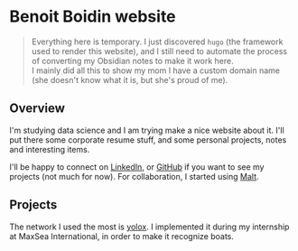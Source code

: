# Benoit Boidin website

> Everything here is temporary. I just discovered `hugo` (the framework used to render this website), and I still need to automate the process of converting my Obsidian notes to make it work here.  
> I mainly did all this to show my mom I have a custom domain name (she doesn't know what it is, but she's proud of me).

## Overview

I'm studying data science and I am trying make a nice website about it.
I'll put there some corporate resume stuff, and some personal projects, notes and interesting items.  

I'll be happy to connect on [LinkedIn](https://fr.linkedin.com/in/benoît-boidin-276124a3), or [GitHub](https://github.com/benoitboidin) if you want to see my projects (not much for now). For collaboration, I started using [Malt](https://www.malt.fr/profile/benoitboidin).

## Projects

The network I used the most is [yolox](/yolox). I implemented it during my internship at MaxSea International, in order to make it recognize boats.
